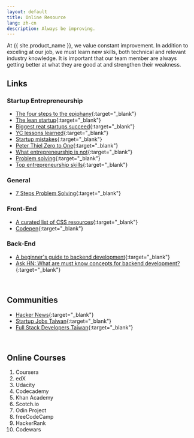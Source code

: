 ```yaml
---
layout: default
title: Online Resource
lang: zh-cn
description: Always be improving.
---
```


At {{ site.product_name }}, we value constant improvement. In addition to exceling at our job, we must learn new skills, both technical and relevant industry knowledge. It is important that our team member are always getting better at what they are good at and strengthen their weakness.

## Links

### Startup Entrepreneurship

- [The four steps to the epiphany](https://medium.com/mbreads/the-four-steps-to-the-epiphany-7aee0c8e0f8e){:target="\_blank"}
- [The lean startup](https://youtu.be/RSaIOCHbuYw){:target="\_blank"}
- [Biggest reat startups succeed](https://youtu.be/bNpx7gpSqbY){:target="\_blank"}
- [YC lessons learned](https://youtu.be/0MGNf1BIuxA){:target="\_blank"}
- [Startup mistakes](https://youtu.be/eChOUVm9fTA){:target="\_blank"}
- [Peter Thiel Zero to One](https://youtu.be/JqxzLUE6pP8){:target="\_blank"}
- [What entrepreneurship is not](https://youtu.be/Xcsp0486olY){:target="\_blank"}
- [Problem solving](https://youtu.be/68QW15sBdKQ){:target="\_blank"}
- [Top entrepreneurship skills](https://youtu.be/86unGITRPLs){:target="\_blank"}

### General

- [7 Steps Problem Solving](https://www.leadershipnow.com/leadingblog/2019/10/7_steps_to_bulletproof_problem.html){:target="\_blank"}

### Front-End

- [A curated list of CSS resources](https://alligator.io/css/css-resources/){:target="\_blank"}
- [Codepen](https://codepen.io/){:target="\_blank"}

### Back-End

- [A beginner's guide to backend development](https://www.upwork.com/hiring/development/a-beginners-guide-to-back-end-development/){:target="\_blank"}
- [Ask HN: What are must know concepts for backend development?](https://news.ycombinator.com/item?id=18961793){:target="\_blank"}

<br>

## Communities

- [Hacker News](https://news.ycombinator.com/){:target="\_blank"}
- [Startup Jobs Taiwan](https://021tw.github.io/021tw.github.io/){:target="\_blank"}
- [Full Stack Developers Taiwan](https://stacktw.github.io/stacktw.github.io/){:target="\_blank"}

<br>

## Online Courses

1. Coursera
2. edX
3. Udacity
4. Codecademy
5. Khan Academy
6. Scotch.io
7. Odin Project
8. freeCodeCamp
9. HackerRank
10. Codewars